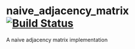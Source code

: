 # naive_adjacency_matrix [![Build Status](https://travis-ci.org/mkfifo/naive_adjacency_matrix.svg)](https://travis-ci.org/mkfifo/naive_adjacency_matrix)

A naive adjacency matrix implementation

